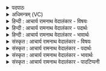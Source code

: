 <details><summary>पदपाठः</summary>

आ। व꣣च्यस्व। म꣡हि꣢꣯। प्स꣡रः꣢꣯। वृ꣡षा꣢꣯। इ꣣न्दो। द्युम्न꣡व꣢त्तमः। आ। यो꣡नि꣢꣯म्। ध꣣र्णसिः꣢। स꣣दः। १०३८।
</details>

<details><summary>अधिमन्त्रम् (VC)</summary>

- पवमानः सोमः
- मेधातिथिः काण्वः
- गायत्री
- षड्जः
</details>

<details><summary>हिन्दी : आचार्य रामनाथ वेदालंकार - विषयः</summary>

आगे पुनः वही विषय कहा गया है।
</details>

<details><summary>हिन्दी : आचार्य रामनाथ वेदालंकार - पदार्थः</summary>

पदार्थान्वयभाषाः -  हे परमात्मन् ! आप हमारे द्वारा (आ वच्यस्व) स्तुति किये जाओ। आप हमारे लिए (महि प्सरः) सत्य, न्याय, शूरता, दया, उदारता आदि के महान् रूप को प्रदान करो। हे (इन्दो) रसागार, रस से आर्द्र करनेवाले भगवन् ! आप (वृषा) आनन्दवर्षी और (द्युम्नवत्तमः) सबसे अधिक तेजस्वी हो। (धर्णसिः) जगत् के धारणकर्ता आप (योनिम्) हमारे आत्म-गृह में (आ सदः) आकर बैठो ॥२॥ यहाँ जगत् का धारक विराट् परमेश्वर छोटे से जीवात्मरूप घर में कैसे समा सकता है, अतः विरूपसंघटनारूप विषमालङ्कार है ॥२॥
</details>

<details><summary>हिन्दी : आचार्य रामनाथ वेदालंकार - भावार्थः</summary>

भावार्थभाषाः -  आराधना किया गया परमेश्वर उपासक के अन्तरात्मा में आनन्द बरसा-बरसा कर उसका महान् उपकार करता है ॥२॥
</details>

<details><summary>संस्कृत : आचार्य रामनाथ वेदालंकार - विषयः</summary>

अथ पुनस्तमेव विषयमाह।
</details>

<details><summary>संस्कृत : आचार्य रामनाथ वेदालंकार - पदार्थः</summary>

पदार्थान्वयभाषाः -  हे परमात्मन् ! त्वम् अस्माभिः (आ वच्यस्व) आ स्तूयस्व। [वच परिभाषणे, कर्मणि लोण्मध्यमैकवचने उच्यस्व इति प्राप्ते सम्प्रसारणाभावश्छान्दसः।] त्वम् अस्मभ्यम् (महि प्सरः) सत्यन्यायशौर्यदयादाक्षिण्यादिकं महद् रूपम्, प्रयच्छेति शेषः। हे (इन्दो) रसागार, रसेन क्लेदक भगवन् ! त्वम् (वृषा) आनन्दवर्षकः, (द्युम्नवत्तमः) तेजस्वितमश्च, असि। (धर्णसिः) जगद्धारकः त्वम्। [धृञ् धारणे धातोः ‘सानसिवर्णसिपर्णसि०। उ० ४।१०८’ इति बाहुलकाद् असि प्रत्ययो नुगागमश्च।] (योनिम्) अस्माकम् आत्मसदनम्। [योनिः गृहनाम। निघं० ३।४।] (आसदः) आसीद ॥२॥ अत्र जगद्धारको विराट् परमेश्वरः स्वल्पे जीवात्मगृहे कथं समेयादिति विरूपसंघटनारूपो विषमालङ्कारः ॥२॥
</details>

<details><summary>संस्कृत : आचार्य रामनाथ वेदालंकार - भावार्थः</summary>

भावार्थभाषाः -  आराधितः परमेश्वर उपासकस्यान्तरात्मन्यानन्दं वर्षं वर्षं तं महदुपकरोति ॥२॥
</details>

<details><summary>संस्कृत : आचार्य रामनाथ वेदालंकार - पादटिप्पनी</summary>

टिप्पणी:   १. ऋ० ९।२।२।
</details>